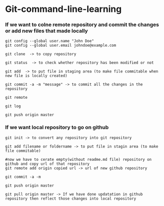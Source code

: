 # Git-command-line-learning


### If we want to colne remote repository and commit the changes or add new files that made locally 

``` 
git config --global user.name "John Doe"
git config --global user.email johndoe@example.com

git clone  -> to copy repository 

git status  -> to check whether repository has been modified or not

git add  -> to put file in staging area (to make file commitable when new file is locally created) 

git commit -a -m "message" -> to commit all the changes in the repository

git remote

git log 

git push origin master
```


### If we want local repository to go on github 

```
git init -> to convert any repository into git repository

git add filename or foldername -> to put file in stagin area (to make file commitable) 

#now we have to cerate empty(without readme.md file) repository on github and copy url of that repository
git remote add origin copied url -> url of new github repository

git commit -a -m

git push origin master

git pull origin master -> If we have done updatation in github repository then reflect those changes into local repository
```


